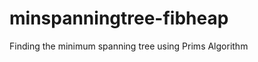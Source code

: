 minspanningtree-fibheap
=======================

Finding the minimum spanning tree using Prims Algorithm
